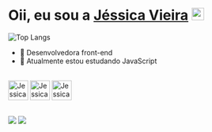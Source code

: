 <div>
   <h1>Oii, eu sou a <a href="https://github.com/jessicavsampaio" style:"color:1B6B93">Jéssica Vieira</a> <img src="https://media.giphy.com/media/hvRJCLFzcasrR4ia7z/giphy.gif" width="25px"> </h1>
</div>

![Top Langs](https://github-readme-stats.vercel.app/api/top-langs/?username=jessicavsampaio&layout=compact)

- 🔭 Desenvolvedora front-end
- 🌱 Atualmente estou estudando JavaScript

<div style:"display: block"><br>
  <img align:"center" alt="Jessica-Js" height="40" width="40" src="https://cdn.jsdelivr.net/gh/devicons/devicon/icons/javascript/javascript-original.svg" />
  <img align:"center" alt="Jessica-Js" height="40" width="40" src="https://cdn.jsdelivr.net/gh/devicons/devicon/icons/html5/html5-original.svg" />
  <img align:"center" alt="Jessica-Js" height="40" width="40" src="https://cdn.jsdelivr.net/gh/devicons/devicon/icons/css3/css3-original.svg" />
</div>

##

<div>
  <a href="https://www.linkedin.com/in/jessicavsampaio/" target="_blank"><img src="https://img.shields.io/badge/linkedin-%230077B5.svg?style=for-the-badge&logo=linkedin&logoColor=white" target="_blank"></a>
  <a href="mailto:jessicavsampaio@gmail.com"><img src="https://img.shields.io/badge/Gmail-D14836?style=for-the-badge&logo=gmail&logoColor=white" target="_blank"></a>
</div>

